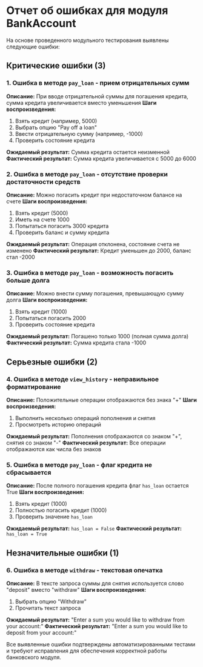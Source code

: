 # Отчет об ошибках для модуля BankAccount

На основе проведенного модульного тестирования выявлены следующие ошибки:

## Критические ошибки (3)

### 1. Ошибка в методе `pay_loan` - прием отрицательных сумм
**Описание:** При вводе отрицательной суммы для погашения кредита, сумма кредита увеличивается вместо уменьшения
**Шаги воспроизведения:**
1. Взять кредит (например, 5000)
2. Выбрать опцию "Pay off a loan"
3. Ввести отрицательную сумму (например, -1000)
4. Проверить состояние кредита

**Ожидаемый результат:** Сумма кредита остается неизменной
**Фактический результат:** Сумма кредита увеличивается с 5000 до 6000

### 2. Ошибка в методе `pay_loan` - отсутствие проверки достаточности средств
**Описание:** Можно погасить кредит при недостаточном балансе на счете
**Шаги воспроизведения:**
1. Взять кредит (5000)
2. Иметь на счете 1000
3. Попытаться погасить 3000 кредита
4. Проверить баланс и сумму кредита

**Ожидаемый результат:** Операция отклонена, состояние счета не изменено
**Фактический результат:** Кредит уменьшен до 2000, баланс стал -2000

### 3. Ошибка в методе `pay_loan` - возможность погасить больше долга
**Описание:** Можно внести сумму погашения, превышающую сумму долга
**Шаги воспроизведения:**
1. Взять кредит (1000)
2. Попытаться погасить 2000
3. Проверить состояние кредита

**Ожидаемый результат:** Погашено только 1000 (полная сумма долга)
**Фактический результат:** Сумма кредита стала -1000

## Серьезные ошибки (2)

### 4. Ошибка в методе `view_history` - неправильное форматирование
**Описание:** Положительные операции отображаются без знака "+"
**Шаги воспроизведения:**
1. Выполнить несколько операций пополнения и снятия
2. Просмотреть историю операций

**Ожидаемый результат:** Пополнения отображаются со знаком "+", снятия со знаком "-"
**Фактический результат:** Все операции отображаются как числа без знаков

### 5. Ошибка в методе `pay_loan` - флаг кредита не сбрасывается
**Описание:** После полного погашения кредита флаг `has_loan` остается True
**Шаги воспроизведения:**
1. Взять кредит (1000)
2. Полностью погасить кредит (1000)
3. Проверить значение `has_loan`

**Ожидаемый результат:** `has_loan = False`
**Фактический результат:** `has_loan = True`

## Незначительные ошибки (1)

### 6. Ошибка в методе `withdraw` - текстовая опечатка
**Описание:** В тексте запроса суммы для снятия используется слово "deposit" вместо "withdraw"
**Шаги воспроизведения:**
1. Выбрать опцию "Withdraw"
2. Прочитать текст запроса

**Ожидаемый результат:** "Enter a sum you would like to withdraw from your account:"
**Фактический результат:** "Enter a sum you would like to deposit from your account:"

Все выявленные ошибки подтверждены автоматизированными тестами и требуют исправления для обеспечения корректной работы банковского модуля.